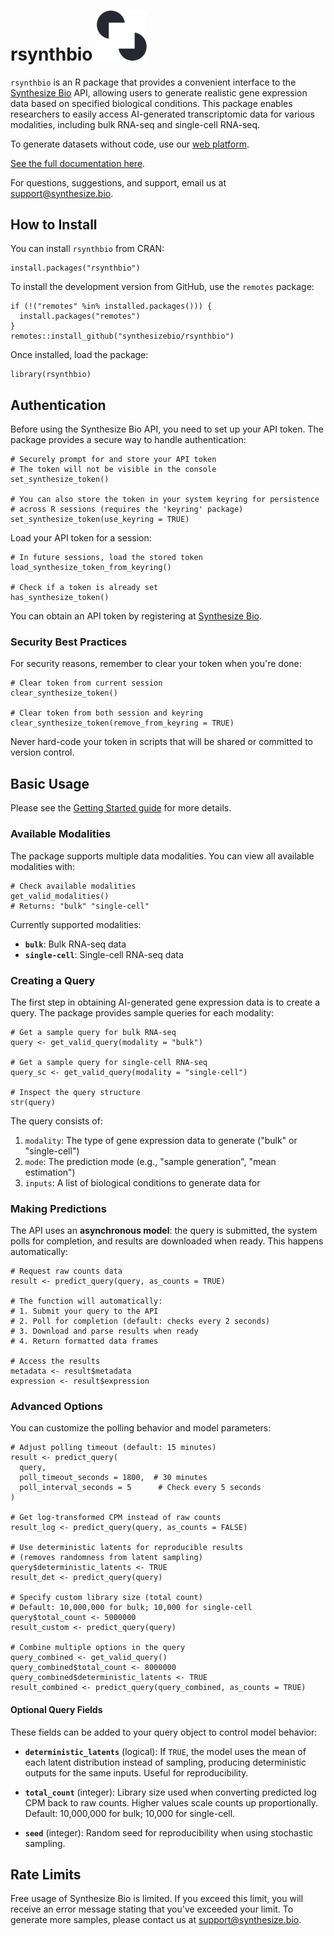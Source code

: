 # rsynthbio <img src="assets/logomark.png" style="width: 80px;" alt="Logomark">

`rsynthbio` is an R package that provides a convenient interface to the [Synthesize Bio](https://www.synthesize.bio/) API, allowing users to generate realistic gene expression data based on specified biological conditions. This package enables researchers to easily access AI-generated transcriptomic data for various modalities, including bulk RNA-seq and single-cell RNA-seq.

To generate datasets without code, use our [web platform](https://app.synthesize.bio/datasets/).

[See the full documentation here](https://synthesizebio.github.io/rsynthbio/).

For questions, suggestions, and support, email us at [support@synthesize.bio](mailto:support@synthesize.bio).

## How to Install

You can install `rsynthbio` from CRAN:

```
install.packages("rsynthbio")
```

To install the development version from GitHub, use the `remotes` package:

```
if (!("remotes" %in% installed.packages())) {
  install.packages("remotes")
}
remotes::install_github("synthesizebio/rsynthbio")
```

Once installed, load the package:

```
library(rsynthbio)
```

## Authentication

Before using the Synthesize Bio API, you need to set up your API token. The package provides a secure way to handle authentication:

```
# Securely prompt for and store your API token
# The token will not be visible in the console
set_synthesize_token()

# You can also store the token in your system keyring for persistence
# across R sessions (requires the 'keyring' package)
set_synthesize_token(use_keyring = TRUE)
```

Load your API token for a session:

```
# In future sessions, load the stored token
load_synthesize_token_from_keyring()

# Check if a token is already set
has_synthesize_token()
```

You can obtain an API token by registering at [Synthesize Bio](https://app.synthesize.bio).

### Security Best Practices

For security reasons, remember to clear your token when you're done:

```
# Clear token from current session
clear_synthesize_token()

# Clear token from both session and keyring
clear_synthesize_token(remove_from_keyring = TRUE)
```

Never hard-code your token in scripts that will be shared or committed to version control.

## Basic Usage

Please see the [Getting Started guide](https://synthesizebio.github.io/rsynthbio/articles/getting-started.html) for more details.

### Available Modalities

The package supports multiple data modalities. You can view all available modalities with:

```
# Check available modalities
get_valid_modalities()
# Returns: "bulk" "single-cell"
```

Currently supported modalities:

- **`bulk`**: Bulk RNA-seq data
- **`single-cell`**: Single-cell RNA-seq data

### Creating a Query

The first step in obtaining AI-generated gene expression data is to create a query. The package provides sample queries for each modality:

```
# Get a sample query for bulk RNA-seq
query <- get_valid_query(modality = "bulk")

# Get a sample query for single-cell RNA-seq
query_sc <- get_valid_query(modality = "single-cell")

# Inspect the query structure
str(query)
```

The query consists of:

1. `modality`: The type of gene expression data to generate ("bulk" or "single-cell")
2. `mode`: The prediction mode (e.g., "sample generation", "mean estimation")
3. `inputs`: A list of biological conditions to generate data for

### Making Predictions

The API uses an **asynchronous model**: the query is submitted, the system polls for completion, and results are downloaded when ready. This happens automatically:

```
# Request raw counts data
result <- predict_query(query, as_counts = TRUE)

# The function will automatically:
# 1. Submit your query to the API
# 2. Poll for completion (default: checks every 2 seconds)
# 3. Download and parse results when ready
# 4. Return formatted data frames

# Access the results
metadata <- result$metadata
expression <- result$expression
```

### Advanced Options

You can customize the polling behavior and model parameters:

```
# Adjust polling timeout (default: 15 minutes)
result <- predict_query(
  query,
  poll_timeout_seconds = 1800,  # 30 minutes
  poll_interval_seconds = 5      # Check every 5 seconds
)

# Get log-transformed CPM instead of raw counts
result_log <- predict_query(query, as_counts = FALSE)

# Use deterministic latents for reproducible results
# (removes randomness from latent sampling)
query$deterministic_latents <- TRUE
result_det <- predict_query(query)

# Specify custom library size (total count)
# Default: 10,000,000 for bulk; 10,000 for single-cell
query$total_count <- 5000000
result_custom <- predict_query(query)

# Combine multiple options in the query
query_combined <- get_valid_query()
query_combined$total_count <- 8000000
query_combined$deterministic_latents <- TRUE
result_combined <- predict_query(query_combined, as_counts = TRUE)
```

#### Optional Query Fields

These fields can be added to your query object to control model behavior:

- **`deterministic_latents`** (logical): If `TRUE`, the model uses the mean of each latent distribution instead of sampling, producing deterministic outputs for the same inputs. Useful for reproducibility.

- **`total_count`** (integer): Library size used when converting predicted log CPM back to raw counts. Higher values scale counts up proportionally. Default: 10,000,000 for bulk; 10,000 for single-cell.

- **`seed`** (integer): Random seed for reproducibility when using stochastic sampling.

## Rate Limits

Free usage of Synthesize Bio is limited.
If you exceed this limit, you will receive an error message stating that you've exceeded your limit.
To generate more samples, please contact us at [support@synthesize.bio](mailto:support@synthesize.bio).
